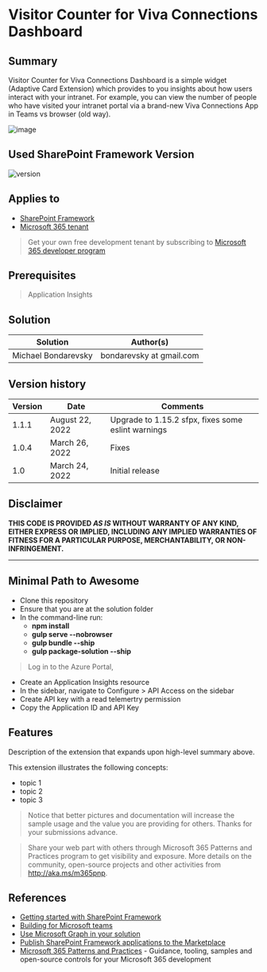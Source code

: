 # Visitor Counter for Viva Connections Dashboard

## Summary

Visitor Counter for Viva Connections Dashboard is a simple widget (Adaptive Card Extension) which provides to you insights about how users interact with your intranet. For example, you can view the number of people who have visited your intranet portal via a brand-new Viva Connections App in Teams vs browser (old way).

![image](https://user-images.githubusercontent.com/11201670/178820760-b4d50cb8-9649-4fc7-9d2c-1b6ae1de44e2.png)

## Used SharePoint Framework Version

![version](https://img.shields.io/badge/version-1.14-green.svg)

## Applies to

- [SharePoint Framework](https://aka.ms/spfx)
- [Microsoft 365 tenant](https://docs.microsoft.com/en-us/sharepoint/dev/spfx/set-up-your-developer-tenant)

> Get your own free development tenant by subscribing to [Microsoft 365 developer program](http://aka.ms/o365devprogram)

## Prerequisites

> Application Insights

## Solution

| Solution            | Author(s)                |
| ------------------- | ------------------------ |
| Michael Bondarevsky | bondarevsky at gmail.com |

## Version history

| Version | Date            | Comments                                           |
| ------- | --------------- | -------------------------------------------------- |
| 1.1.1   | August 22, 2022 | Upgrade to 1.15.2 sfpx, fixes some eslint warnings |
| 1.0.4   | March 26, 2022  | Fixes                                              |
| 1.0     | March 24, 2022  | Initial release                                    |

## Disclaimer

**THIS CODE IS PROVIDED _AS IS_ WITHOUT WARRANTY OF ANY KIND, EITHER EXPRESS OR IMPLIED, INCLUDING ANY IMPLIED WARRANTIES OF FITNESS FOR A PARTICULAR PURPOSE, MERCHANTABILITY, OR NON-INFRINGEMENT.**

---

## Minimal Path to Awesome

- Clone this repository
- Ensure that you are at the solution folder
- In the command-line run:
  - **npm install**
  - **gulp serve --nobrowser**
  - **gulp bundle --ship**
  - **gulp package-solution --ship**

> Log in to the Azure Portal,

- Create an Application Insights resource
- In the sidebar, navigate to Configure > API Access on the sidebar
- Create API key with a read telemertry permission
- Copy the Application ID and API Key

## Features

Description of the extension that expands upon high-level summary above.

This extension illustrates the following concepts:

- topic 1
- topic 2
- topic 3

> Notice that better pictures and documentation will increase the sample usage and the value you are providing for others. Thanks for your submissions advance.

> Share your web part with others through Microsoft 365 Patterns and Practices program to get visibility and exposure. More details on the community, open-source projects and other activities from http://aka.ms/m365pnp.

## References

- [Getting started with SharePoint Framework](https://docs.microsoft.com/en-us/sharepoint/dev/spfx/set-up-your-developer-tenant)
- [Building for Microsoft teams](https://docs.microsoft.com/en-us/sharepoint/dev/spfx/build-for-teams-overview)
- [Use Microsoft Graph in your solution](https://docs.microsoft.com/en-us/sharepoint/dev/spfx/web-parts/get-started/using-microsoft-graph-apis)
- [Publish SharePoint Framework applications to the Marketplace](https://docs.microsoft.com/en-us/sharepoint/dev/spfx/publish-to-marketplace-overview)
- [Microsoft 365 Patterns and Practices](https://aka.ms/m365pnp) - Guidance, tooling, samples and open-source controls for your Microsoft 365 development
